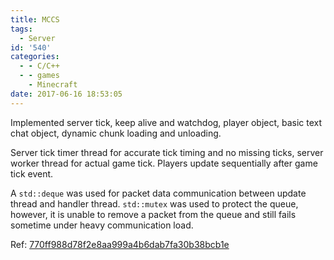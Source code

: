 ```yaml
---
title: MCCS
tags:
  - Server
id: '540'
categories:
  - - C/C++
  - - games
    - Minecraft
date: 2017-06-16 18:53:05
---
```


Implemented server tick, keep alive and watchdog, player object, basic text chat object, dynamic chunk loading and unloading.
<!-- more -->
Server tick timer thread for accurate tick timing and no missing ticks, server worker thread for actual game tick. Players update sequentially after game tick event.

A `std::deque` was used for packet data communication between update thread and handler thread. `std::mutex` was used to protect the queue, however, it is unable to remove a packet from the queue and still fails sometime under heavy communication load.

Ref: [770ff988d78f2e8aa999a4b6dab7fa30b38bcb1e](https://github.com/zhiyb/MCCS/commit/770ff988d78f2e8aa999a4b6dab7fa30b38bcb1e)